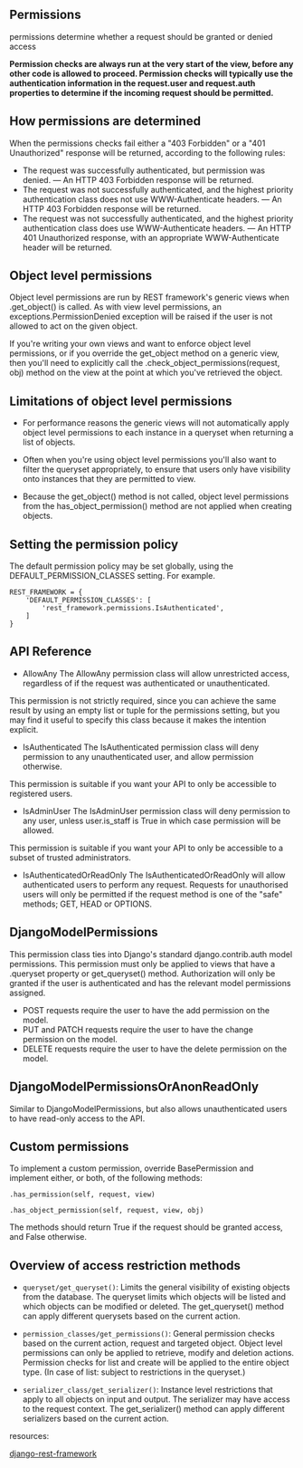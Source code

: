 ## Permissions

permissions determine whether a request should be granted or denied access

**Permission checks are always run at the very start of the view, before any other code is allowed to proceed. Permission checks will typically use the authentication information in the request.user and request.auth properties to determine if the incoming request should be permitted.**

## How permissions are determined


When the permissions checks fail either a "403 Forbidden" or a "401 Unauthorized" response will be returned, according to the following rules:

+ The request was successfully authenticated, but permission was denied. — An HTTP 403 Forbidden response will be returned.
+ The request was not successfully authenticated, and the highest priority authentication class does not use WWW-Authenticate headers. — An HTTP 403 Forbidden response will be returned.
+ The request was not successfully authenticated, and the highest priority authentication class does use WWW-Authenticate headers. — An HTTP 401 Unauthorized response, with an appropriate WWW-Authenticate header will be returned.



## Object level permissions

Object level permissions are run by REST framework's generic views when .get_object() is called. As with view level permissions, an exceptions.PermissionDenied exception will be raised if the user is not allowed to act on the given object.

If you're writing your own views and want to enforce object level permissions, or if you override the get_object method on a generic view, then you'll need to explicitly call the .check_object_permissions(request, obj) method on the view at the point at which you've retrieved the object.


## Limitations of object level permissions

+ For performance reasons the generic views will not automatically apply object level permissions to each instance in a queryset when returning a list of objects.


+ Often when you're using object level permissions you'll also want to filter the queryset appropriately, to ensure that users only have visibility onto instances that they are permitted to view.


+ Because the get_object() method is not called, object level permissions from the has_object_permission() method are not applied when creating objects. 


## Setting the permission policy
The default permission policy may be set globally, using the DEFAULT_PERMISSION_CLASSES setting. For example.

```
REST_FRAMEWORK = {
    'DEFAULT_PERMISSION_CLASSES': [
        'rest_framework.permissions.IsAuthenticated',
    ]
}
```


## API Reference

+ AllowAny
The AllowAny permission class will allow unrestricted access, regardless of if the request was authenticated or unauthenticated.

This permission is not strictly required, since you can achieve the same result by using an empty list or tuple for the permissions setting, but you may find it useful to specify this class because it makes the intention explicit.

+ IsAuthenticated
The IsAuthenticated permission class will deny permission to any unauthenticated user, and allow permission otherwise.

This permission is suitable if you want your API to only be accessible to registered users.

+ IsAdminUser
The IsAdminUser permission class will deny permission to any user, unless user.is_staff is True in which case permission will be allowed.

This permission is suitable if you want your API to only be accessible to a subset of trusted administrators.

+ IsAuthenticatedOrReadOnly
The IsAuthenticatedOrReadOnly will allow authenticated users to perform any request. Requests for unauthorised users will only be permitted if the request method is one of the "safe" methods; GET, HEAD or OPTIONS.


## DjangoModelPermissions

This permission class ties into Django's standard django.contrib.auth model permissions. This permission must only be applied to views that have a .queryset property or get_queryset() method. Authorization will only be granted if the user is authenticated and has the relevant model permissions assigned.

+ POST requests require the user to have the add permission on the model.
+ PUT and PATCH requests require the user to have the change permission on the model.
+ DELETE requests require the user to have the delete permission on the model.


## DjangoModelPermissionsOrAnonReadOnly

Similar to DjangoModelPermissions, but also allows unauthenticated users to have read-only access to the API.


## Custom permissions


To implement a custom permission, override BasePermission and implement either, or both, of the following methods:

`.has_permission(self, request, view)`

`.has_object_permission(self, request, view, obj)`

The methods should return True if the request should be granted access, and False otherwise.


## Overview of access restriction methods

+ `queryset/get_queryset()`: Limits the general visibility of existing objects from the database. The queryset limits which objects will be listed and which objects can be modified or deleted. The get_queryset() method can apply different querysets based on the current action.

+ `permission_classes/get_permissions()`: General permission checks based on the current action, request and targeted object. Object level permissions can only be applied to retrieve, modify and deletion actions. Permission checks for list and create will be applied to the entire object type. (In case of list: subject to restrictions in the queryset.)

+ `serializer_class/get_serializer()`: Instance level restrictions that apply to all objects on input and output. The serializer may have access to the request context. The get_serializer() method can apply different serializers based on the current action.


resources:

[django-rest-framework](https://www.django-rest-framework.org/api-guide/permissions)
